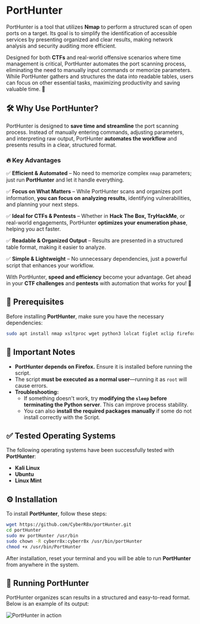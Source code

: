 # PortHunter  

PortHunter is a tool that utilizes **Nmap** to perform a structured scan of open ports on a target. Its goal is to simplify the identification of accessible services by presenting organized and clear results, making network analysis and security auditing more efficient.  

Designed for both **CTFs** and real-world offensive scenarios where time management is critical, PortHunter automates the port scanning process, eliminating the need to manually input commands or memorize parameters. While PortHunter gathers and structures the data into readable tables, users can focus on other essential tasks, maximizing productivity and saving valuable time. 🚀  


## 🛠️ Why Use PortHunter?  

PortHunter is designed to **save time and streamline** the port scanning process. Instead of manually entering commands, adjusting parameters, and interpreting raw output, PortHunter **automates the workflow** and presents results in a clear, structured format.  

### 🔥 Key Advantages  

✅ **Efficient & Automated** – No need to memorize complex `nmap` parameters; just run **PortHunter** and let it handle everything.  

✅ **Focus on What Matters** – While PortHunter scans and organizes port information, **you can focus on analyzing results**, identifying vulnerabilities, and planning your next steps.  

✅ **Ideal for CTFs & Pentests** – Whether in **Hack The Box, TryHackMe**, or real-world engagements, PortHunter **optimizes your enumeration phase**, helping you act faster.  

✅ **Readable & Organized Output** – Results are presented in a structured table format, making it easier to analyze.  

✅ **Simple & Lightweight** – No unnecessary dependencies, just a powerful script that enhances your workflow.  

With PortHunter, **speed and efficiency** become your advantage. Get ahead in your **CTF challenges** and **pentests** with automation that works for you! 🚀  


## 📌 Prerequisites  

Before installing **PortHunter**, make sure you have the necessary dependencies:  

```bash
sudo apt install nmap xsltproc wget python3 lolcat figlet xclip firefox-esr -y
```  


## 📢 Important Notes  

- **PortHunter depends on Firefox.** Ensure it is installed before running the script.  
- The script **must be executed as a normal user**—running it as `root` will cause errors.  
- **Troubleshooting:**  
  - If something doesn't work, try **modifying the `sleep` before terminating the Python server**. This can improve process stability.  
  - You can also **install the required packages manually** if some do not install correctly with the Script.  



## ✅ Tested Operating Systems  

The following operating systems have been successfully tested with **PortHunter**:

- **Kali Linux**  
- **Ubuntu**  
- **Linux Mint**  


## ⚙️ Installation  

To install **PortHunter**, follow these steps:  

```bash
wget https://github.com/CyberR8x/portHunter.git
cd portHunter
sudo mv portHunter /usr/bin
sudo chown -R cyberr8x:cyberr8x /usr/bin/portHunter
chmod +x /usr/bin/PortHunter
```  

After installation, reset your terminal and you will be able to run **PortHunter** from anywhere in the system.  


## 🚀 Running PortHunter  

PortHunter organizes scan results in a structured and easy-to-read format. Below is an example of its output:  

![PortHunter in action](https://github.com/user-attachments/assets/815590da-3c6b-4e29-808f-d3da310e4cd0)  
